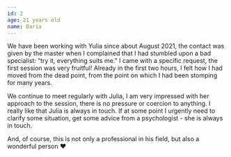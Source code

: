 ```yaml
---
id: 2
age: 21 years old
name: Daria
---
```


We have been working with Yulia since about August 2021, the contact was given by the master when I complained that I had stumbled upon a bad specialist: “try it, everything suits me.” I came with a specific request, the first session was very fruitful! Already in the first two hours, I felt how I had moved from the dead point, from the point on which I had been stomping for many years.

We continue to meet regularly with Julia, I am very impressed with her approach to the session, there is no pressure or coercion to anything. I really like that Julia is always in touch. If at some point I urgently need to clarify some situation, get some advice from a psychologist - she is always in touch.

And, of course, this is not only a professional in his field, but also a wonderful person ❤️
